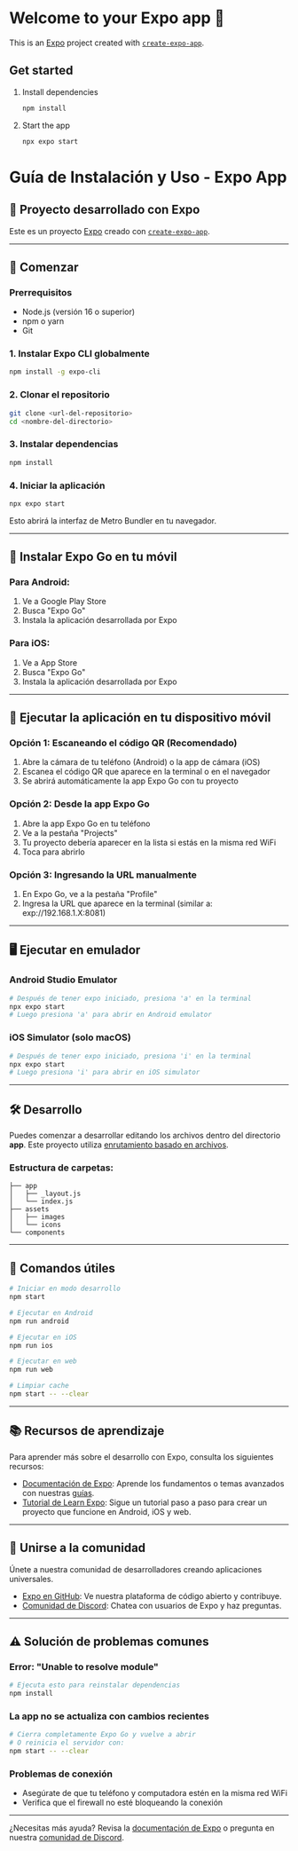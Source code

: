 # Welcome to your Expo app 👋

This is an [Expo](https://expo.dev) project created with [`create-expo-app`](https://www.npmjs.com/package/create-expo-app).

## Get started

1. Install dependencies

   ```bash
   npm install
   ```

2. Start the app

   ```bash
   npx expo start
   ```
# Guía de Instalación y Uso - Expo App

## 📱 Proyecto desarrollado con Expo

Este es un proyecto [Expo](https://expo.dev) creado con [`create-expo-app`](https://www.npmjs.com/package/create-expo-app).

---

## 🚀 Comenzar

### Prerrequisitos
- Node.js (versión 16 o superior)
- npm o yarn
- Git

### 1. Instalar Expo CLI globalmente
```bash
npm install -g expo-cli
```

### 2. Clonar el repositorio
```bash
git clone <url-del-repositorio>
cd <nombre-del-directorio>
```

### 3. Instalar dependencias
```bash
npm install
```

### 4. Iniciar la aplicación
```bash
npx expo start
```

Esto abrirá la interfaz de Metro Bundler en tu navegador.

---

## 📲 Instalar Expo Go en tu móvil

### Para Android:
1. Ve a Google Play Store
2. Busca "Expo Go"
3. Instala la aplicación desarrollada por Expo

### Para iOS:
1. Ve a App Store
2. Busca "Expo Go"
3. Instala la aplicación desarrollada por Expo

---

## 🔄 Ejecutar la aplicación en tu dispositivo móvil

### Opción 1: Escaneando el código QR (Recomendado)
1. Abre la cámara de tu teléfono (Android) o la app de cámara (iOS)
2. Escanea el código QR que aparece en la terminal o en el navegador
3. Se abrirá automáticamente la app Expo Go con tu proyecto

### Opción 2: Desde la app Expo Go
1. Abre la app Expo Go en tu teléfono
2. Ve a la pestaña "Projects"
3. Tu proyecto debería aparecer en la lista si estás en la misma red WiFi
4. Toca para abrirlo

### Opción 3: Ingresando la URL manualmente
1. En Expo Go, ve a la pestaña "Profile"
2. Ingresa la URL que aparece en la terminal (similar a: exp://192.168.1.X:8081)

---

## 🖥️ Ejecutar en emulador

### Android Studio Emulator
```bash
# Después de tener expo iniciado, presiona 'a' en la terminal
npx expo start
# Luego presiona 'a' para abrir en Android emulator
```

### iOS Simulator (solo macOS)
```bash
# Después de tener expo iniciado, presiona 'i' en la terminal
npx expo start
# Luego presiona 'i' para abrir en iOS simulator
```

---

## 🛠️ Desarrollo

Puedes comenzar a desarrollar editando los archivos dentro del directorio **app**. Este proyecto utiliza [enrutamiento basado en archivos](https://docs.expo.dev/router/introduction).

### Estructura de carpetas:
```
├── app
│   ├── _layout.js
│   └── index.js
├── assets
│   ├── images
│   └── icons
└── components
```

---

## 🔧 Comandos útiles

```bash
# Iniciar en modo desarrollo
npm start

# Ejecutar en Android
npm run android

# Ejecutar en iOS
npm run ios

# Ejecutar en web
npm run web

# Limpiar cache
npm start -- --clear
```

---

## 📚 Recursos de aprendizaje

Para aprender más sobre el desarrollo con Expo, consulta los siguientes recursos:

- [Documentación de Expo](https://docs.expo.dev/): Aprende los fundamentos o temas avanzados con nuestras [guías](https://docs.expo.dev/guides).
- [Tutorial de Learn Expo](https://docs.expo.dev/tutorial/introduction/): Sigue un tutorial paso a paso para crear un proyecto que funcione en Android, iOS y web.

---

## 🤝 Unirse a la comunidad

Únete a nuestra comunidad de desarrolladores creando aplicaciones universales.

- [Expo en GitHub](https://github.com/expo/expo): Ve nuestra plataforma de código abierto y contribuye.
- [Comunidad de Discord](https://chat.expo.dev): Chatea con usuarios de Expo y haz preguntas.

---

## ⚠️ Solución de problemas comunes

### Error: "Unable to resolve module"
```bash
# Ejecuta esto para reinstalar dependencias
npm install
```

### La app no se actualiza con cambios recientes
```bash
# Cierra completamente Expo Go y vuelve a abrir
# O reinicia el servidor con:
npm start -- --clear
```

### Problemas de conexión
- Asegúrate de que tu teléfono y computadora estén en la misma red WiFi
- Verifica que el firewall no esté bloqueando la conexión

---

¿Necesitas más ayuda? Revisa la [documentación de Expo](https://docs.expo.dev/) o pregunta en nuestra [comunidad de Discord](https://chat.expo.dev).
